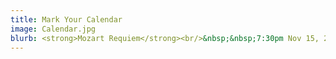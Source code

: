 ```yaml
---
title: Mark Your Calendar
image: Calendar.jpg
blurb: <strong>Mozart Requiem</strong><br/>&nbsp;&nbsp;7:30pm Nov 15, 2024 @ Holy Rosary Cathedral<br/><strong>Christmas Sing-a-long Concert</strong><br/>&nbsp;&nbsp;3pm Dec 15, 2024 @ First Presbyterian Church<br/><strong>TBA Concert</strong><br/>&nbsp;&nbsp;7:30pm March 15, 2024 @ Holy Rosary Cathedral<br/><strong>Celtic/Folksong Concert</strong><br/>&nbsp;&nbsp;3pm May 11, 2024 @ First Presbyterian Church<br/>
---
```


